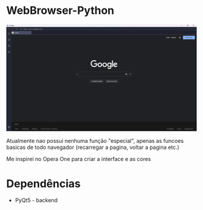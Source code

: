 # WebBrowser-Python
![browse-screenshot](https://github.com/Cristi4nSt/WebBrowser-Python/blob/main/assets/browser/browserImage.png?raw=true)

Atualmente nao possui nenhuma função "especial", apenas as funcoes basicas de todo navegador (recarregar a pagina, voltar a pagina etc.)

Me inspirei no Opera One para criar a interface e as cores 

# Dependências
- PyQt5 - backend
